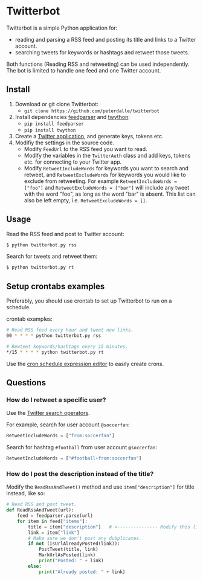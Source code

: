 # Twitterbot

Twitterbot is a simple Python application for:

* reading and parsing a RSS feed and posting its title and links to a Twitter account.
* searching tweets for keywords or hashtags and retweet those tweets.

Both functions (Reading RSS and retweeting) can be used independently. The bot is limited to handle one feed and one Twitter account.

## Install

1. Download or git clone Twitterbot:
   - `git clone https://github.com/peterdalle/twitterbot`
2. Install dependencies [feedparser](https://pythonhosted.org/feedparser/) and [twython](https://twython.readthedocs.org/en/latest/):
   - `pip install feedparser`
   - `pip install twython`
3. Create a [Twitter application](https://apps.twitter.com/), and generate keys, tokens etc.
4. Modifiy the settings in the source code.
   - Modify `FeedUrl` to the RSS feed you want to read.
   - Modify the variables in the `TwitterAuth` class and add keys, tokens etc. for connecting to your Twitter app.
   - Modify `RetweetIncludeWords` for keywords you want to search and retweet, and `RetweetExcludeWords` for keywords you would like to exclude from retweeting. For example `RetweetIncludeWords = ["foo"]` and `RetweetExcludeWords = ["bar"]` will include any tweet with the word "foo", as long as the word "bar" is absent. This list can also be left empty, i.e. `RetweetExcludeWords = []`.

## Usage

Read the RSS feed and post to Twitter account:

```bash
$ python twitterbot.py rss
```

Search for tweets and retweet them:

```bash
$ python twitterbot.py rt
```

## Setup crontabs examples

Preferably, you should use crontab to set up Twitterbot to run on a schedule.

crontab examples:

```bash
# Read RSS feed every hour and tweet new links.
00 * * * * python twitterbot.py rss

# Rewteet keywords/hashtags every 15 minutes.
*/15 * * * * python twitterbot.py rt
```

Use the [cron schedule expression editor](https://crontab.guru/) to easily create crons.


## Questions

### How do I retweet a specific user?

Use the [Twitter search operators](https://developer.twitter.com/en/docs/tweets/search/guides/standard-operators).

For example, search for user account `@soccerfan`:

```py 
RetweetIncludeWords = ["from:soccerfan"]
```

Search for hashtag `#football` from user account `@soccerfan`:

```py 
RetweetIncludeWords = ["#football+from:soccerfan"]
```

### How do I post the description instead of the title?

Modify the `ReadRssAndTweet()` method and use `item["description"]` for title instead, like so:

```py
# Read RSS and post tweet.
def ReadRssAndTweet(url):
	feed = feedparser.parse(url)
	for item in feed["items"]:
		title = item["description"]   # <--------------- Modify this line.
		link = item["link"]
		# Make sure we don't post any dubplicates.
		if not (IsUrlAlreadyPosted(link)):
			PostTweet(title, link)
			MarkUrlAsPosted(link)
			print("Posted: " + link)
		else:
			print("Already posted: " + link)
```

